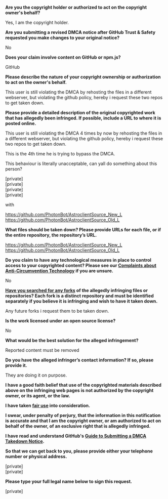 **Are you the copyright holder or authorized to act on the copyright owner's behalf?**

Yes, I am the copyright holder.

**Are you submitting a revised DMCA notice after GitHub Trust & Safety requested you make changes to your original notice?**

No

**Does your claim involve content on GitHub or npm.js?**

GitHub

**Please describe the nature of your copyright ownership or authorization to act on the owner's behalf.**

This user is still violating the DMCA by rehosting the files in a different webserver, but violating the github policy, hereby i request these two repos to get taken down.

**Please provide a detailed description of the original copyrighted work that has allegedly been infringed. If possible, include a URL to where it is posted online.**

This user is still violating the DMCA 4 times by now by rehosting the files in a different webserver, but violating the github policy, hereby i request these two repos to get taken down.

This is the 4th time he is trying to bypass the DMCA.

This behaviour is literally unacceptable, can yall do something about this person?

[private]  
[private]  
[private]  
[private]  

with

https://github.com/PhotonBot/AstroclientSource_New_L  
https://github.com/PhotonBot/AstroclientSource_Old_L  

**What files should be taken down? Please provide URLs for each file, or if the entire repository, the repository’s URL.**

https://github.com/PhotonBot/AstroclientSource_New_L  
https://github.com/PhotonBot/AstroclientSource_Old_L

**Do you claim to have any technological measures in place to control access to your copyrighted content? Please see our <a href="https://docs.github.com/articles/guide-to-submitting-a-dmca-takedown-notice#complaints-about-anti-circumvention-technology">Complaints about Anti-Circumvention Technology</a> if you are unsure.**

No

**<a href="https://docs.github.com/articles/dmca-takedown-policy#b-what-about-forks-or-whats-a-fork">Have you searched for any forks</a> of the allegedly infringing files or repositories? Each fork is a distinct repository and must be identified separately if you believe it is infringing and wish to have it taken down.**

Any future forks i request them to be taken down.

**Is the work licensed under an open source license?**

No

**What would be the best solution for the alleged infringement?**

Reported content must be removed

**Do you have the alleged infringer’s contact information? If so, please provide it.**

They are doing it on purpose.

**I have a good faith belief that use of the copyrighted materials described above on the infringing web pages is not authorized by the copyright owner, or its agent, or the law.**

**I have taken <a href="https://www.lumendatabase.org/topics/22">fair use</a> into consideration.**

**I swear, under penalty of perjury, that the information in this notification is accurate and that I am the copyright owner, or am authorized to act on behalf of the owner, of an exclusive right that is allegedly infringed.**

**I have read and understand GitHub's <a href="https://docs.github.com/articles/guide-to-submitting-a-dmca-takedown-notice/">Guide to Submitting a DMCA Takedown Notice</a>.**

**So that we can get back to you, please provide either your telephone number or physical address.**

[private]  
[private]  

**Please type your full legal name below to sign this request.**

[private]  

